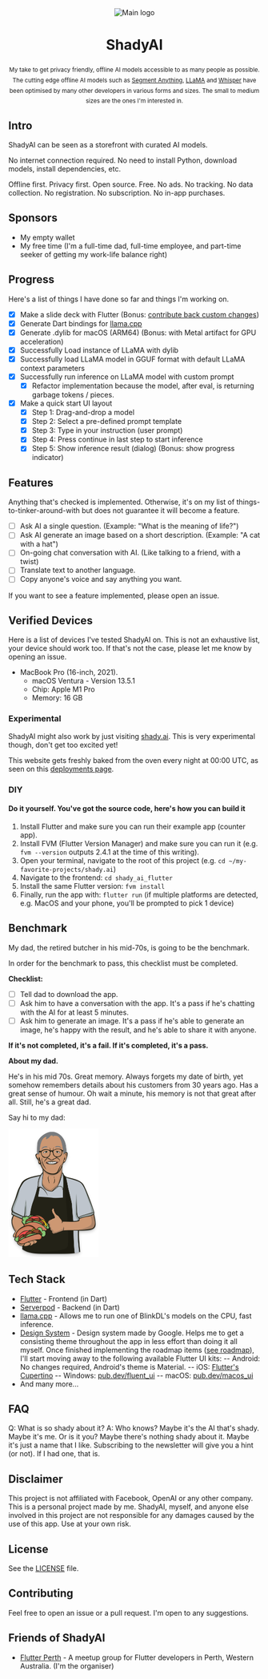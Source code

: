<div align="center">
  <image alt="Main logo" height=256 src="https://raw.githubusercontent.com/BrutalCoding/shady.ai/main/shady_ai_flutter/assets/shady_app_icon.png"/>
  <h1>ShadyAI</h1>

  <sub>My take to get privacy friendly, offline AI models accessible to as many people as possible. The cutting edge offline AI models such as [Segment Anything](https://ai.facebook.com/research/publications/segment-anything/), [LLaMA](https://github.com/facebookresearch/llama) and [Whisper](https://github.com/openai/whisper) have been optimised by many other developers in various forms and sizes. The small to medium sizes are the ones I'm interested in.</sub>
</div>

## Intro

ShadyAI can be seen as a storefront with curated AI models.

No internet connection required. No need to install Python, download models, install dependencies, etc.

Offline first. Privacy first. Open source. Free. No ads. No tracking. No data collection. No registration. No subscription. No in-app purchases.

## Sponsors

- My empty wallet
- My free time (I'm a full-time dad, full-time employee, and part-time seeker of getting my work-life balance right)

## Progress

Here's a list of things I have done so far and things I'm working on.

- [x] Make a slide deck with Flutter (Bonus: [contribute back custom changes](https://github.com/serverpod/slick_slides/pull/1))
- [x] Generate Dart bindings for [llama.cpp](https://github.com/ggerganov/llama.cpp)
- [x] Generate .dylib for macOS (ARM64) (Bonus: with Metal artifact for GPU acceleration)
- [x] Successfully Load instance of LLaMA with dylib
- [x] Successfully load LLaMA model in GGUF format with default LLaMA context parameters
- [x] Successfully run inference on LLaMA model with custom prompt
  - [x] Refactor implementation because the model, after eval, is returning garbage tokens / pieces.
- [x] Make a quick start UI layout
  - [x] Step 1: Drag-and-drop a model
  - [x] Step 2: Select a pre-defined prompt template
  - [x] Step 3: Type in your instruction (user prompt)
  - [x] Step 4: Press continue in last step to start inference
  - [x] Step 5: Show inference result (dialog) (Bonus: show progress indicator)

## Features

Anything that's checked is implemented.
Otherwise, it's on my list of things-to-tinker-around-with but does not guarantee it will become a feature.

- [ ] Ask AI a single question.
(Example: "What is the meaning of life?")
- [ ] Ask AI generate an image based on a short description.
(Example: "A cat with a hat")
- [ ] On-going chat conversation with AI.
(Like talking to a friend, with a twist)
- [ ] Translate text to another language.
- [ ] Copy anyone's voice and say anything you want.

If you want to see a feature implemented, please open an issue.

## Verified Devices

Here is a list of devices I've tested ShadyAI on. This is not an exhaustive list, your device should work too. If that's not the case, please let me know by opening an issue.

- MacBook Pro (16-inch, 2021).
  - macOS Ventura - Version 13.5.1
  - Chip: Apple M1 Pro
  - Memory: 16 GB

### Experimental

ShadyAI might also work by just visiting [shady.ai](https://shady.ai). This is very experimental though, don't get too excited yet!

This website gets freshly baked from the oven every night at 00:00 UTC, as seen on this [deployments page](https://github.com/BrutalCoding/shady.ai/deployments?environment=github-pages#activity-log).

### DIY

#### Do it yourself. You've got the source code, here's how you can build it

1. Install Flutter and make sure you can run their example app (counter app).
2. Install FVM (Flutter Version Manager) and make sure you can run it (e.g. `fvm --version` outputs 2.4.1 at the time of this writing).
3. Open your terminal, navigate to the root of this project (e.g. `cd ~/my-favorite-projects/shady.ai`)
4. Navigate to the frontend: `cd shady_ai_flutter`
5. Install the same Flutter version: `fvm install`
6. Finally, run the app with: `flutter run` (if multiple platforms are detected, e.g. MacOS and your phone, you'll be prompted to pick 1 device)

## Benchmark

My dad, the retired butcher in his mid-70s, is going to be the benchmark.

In order for the benchmark to pass, this checklist must be completed.

**Checklist:**

- [ ] Tell dad to download the app.
- [ ] Ask him to have a conversation with the app. It's a pass if he's chatting with the AI for at least 5 minutes.
- [ ] Ask him to generate an image. It's a pass if he's able to generate an image, he's happy with the result, and he's able to share it with anyone.

**If it's not completed, it's a fail. If it's completed, it's a pass.**

**About my dad.**

He's in his mid 70s. Great memory. Always forgets my date of birth, yet somehow remembers details about his customers from 30 years ago. Has a great sense of humour. Oh wait a minute, his memory is not that great after all. Still, he's a great dad.

Say hi to my dad:

<img alt="Shady's Daddy" src="https://raw.githubusercontent.com/BrutalCoding/shady.ai/main/shady_ai_flutter/assets/dad_the_benchmark.png" height=256>

## Tech Stack

- [Flutter](https://flutter.dev/) - Frontend (in Dart)
- [Serverpod](https://serverpod.dev/) - Backend (in Dart)
- [llama.cpp](https://github.com/saharNooby/rwkv.cpp) - Allows me to run one of BlinkDL's models on the CPU, fast inference.
- [Design System](https://m3.material.io/) - Design system made by Google. Helps me to get a consisting theme throughout the app in less effort than doing it all myself.
Once finished implementing the roadmap items ([see roadmap](#roadmap)), I'll start moving away to the following available Flutter UI kits:
-- Android: No changes required, Android's theme is Material.
-- iOS: [Flutter's Cupertino](https://flutter.dev/docs/development/ui/widgets/cupertino)
-- Windows: [pub.dev/fluent_ui](https://pub.dev/packages/fluent_ui)
-- macOS: [pub.dev/macos_ui](https://pub.dev/packages/macos_ui)
- And many more...

## FAQ

Q: What is so shady about it?
A: Who knows? Maybe it's the AI that's shady. Maybe it's me. Or is it you? Maybe there's nothing shady about it. Maybe it's just a name that I like. Subscribing to the newsletter will give you a hint (or not). If I had one, that is.

## Disclaimer

This project is not affiliated with Facebook, OpenAI or any other company. This is a personal project made by me. ShadyAI, myself, and anyone else involved in this project are not responsible for any damages caused by the use of this app. Use at your own risk.

## License

See the [LICENSE](LICENSE) file.

## Contributing

Feel free to open an issue or a pull request. I'm open to any suggestions.

## Friends of ShadyAI

- [Flutter Perth](https://www.meetup.com/Flutter-Perth/) - A meetup group for Flutter developers in Perth, Western Australia. (I'm the organiser)
